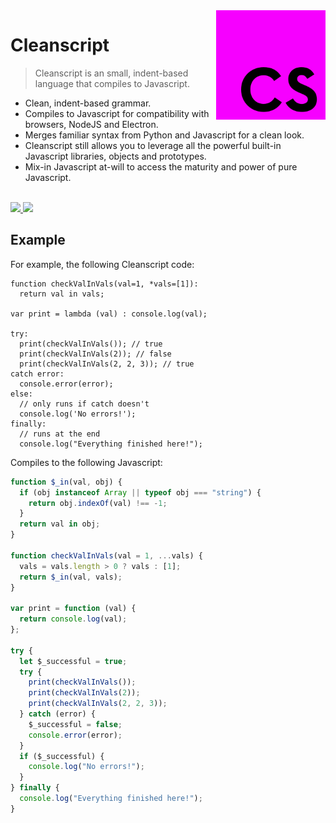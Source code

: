 <img src="./docs/logo.png" alt="Cleanscript Logo" align="right" height="175"/>

# Cleanscript

> Cleanscript is an small, indent-based language that compiles to Javascript.

- Clean, indent-based grammar.
- Compiles to Javascript for compatibility with browsers, NodeJS and Electron.
- Merges familiar syntax from Python and Javascript for a clean look.
- Cleanscript still allows you to leverage all the powerful built-in Javascript libraries, objects and prototypes.
- Mix-in Javascript at-will to access the maturity and power of pure Javascript.

<br>

<a href="https://npmjs.com/package/cleanscript">
  <img src="https://img.shields.io/npm/v/cleanscript?color=green">
</a>
<img src="https://img.shields.io/badge/license-MIT-blue">

## Example

For example, the following Cleanscript code:

```
function checkValInVals(val=1, *vals=[1]):
  return val in vals;

var print = lambda (val) : console.log(val);

try:
  print(checkValInVals()); // true
  print(checkValInVals(2)); // false
  print(checkValInVals(2, 2, 3)); // true
catch error:
  console.error(error);
else:
  // only runs if catch doesn't
  console.log('No errors!');
finally:
  // runs at the end
  console.log("Everything finished here!");
```

Compiles to the following Javascript:

```js
function $_in(val, obj) {
  if (obj instanceof Array || typeof obj === "string") {
    return obj.indexOf(val) !== -1;
  }
  return val in obj;
}

function checkValInVals(val = 1, ...vals) {
  vals = vals.length > 0 ? vals : [1];
  return $_in(val, vals);
}

var print = function (val) {
  return console.log(val);
};

try {
  let $_successful = true;
  try {
    print(checkValInVals());
    print(checkValInVals(2));
    print(checkValInVals(2, 2, 3));
  } catch (error) {
    $_successful = false;
    console.error(error);
  }
  if ($_successful) {
    console.log("No errors!");
  }
} finally {
  console.log("Everything finished here!");
}

```